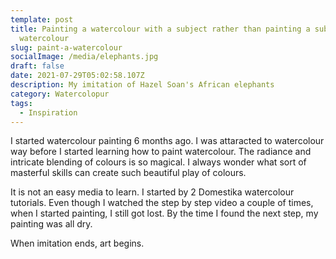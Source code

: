 ```yaml
---
template: post
title: Painting a watercolour with a subject rather than painting a subject with
  watercolour
slug: paint-a-watercolour
socialImage: /media/elephants.jpg
draft: false
date: 2021-07-29T05:02:58.107Z
description: My imitation of Hazel Soan's African elephants
category: Watercolopur
tags:
  - Inspiration
---
```

I started watercolour painting 6 months ago. I was attaracted to watercolour way before I started learning how to paint watercolour. The radiance and intricate blending of colours is so magical. I always wonder what sort of masterful skills can create such beautiful play of colours.

It is not an easy media to learn. I started by 2 Domestika watercolour tutorials. Even though I watched the step by step video a couple of times, when I started painting, I still got lost. By the time I found the next step, my painting was all dry.  

When imitation ends, art begins.